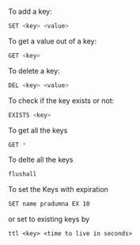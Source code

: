 To add a key:

```bash
SET <key> <value>
```

To get a value out of a key:

```bash
GET <key> 
```
To delete a key:

```bash
DEL <key> <value>
```

To check if the key exists or not:

```bash
EXISTS <key>
```

To get all the keys

```bash
GET *
```

To delte all the keys

```bash
flushall
```

To set the Keys with expiration
```bash
SET name pradumna EX 10
```
or set to existing keys by

```
ttl <key> <time to live in seconds>
```

